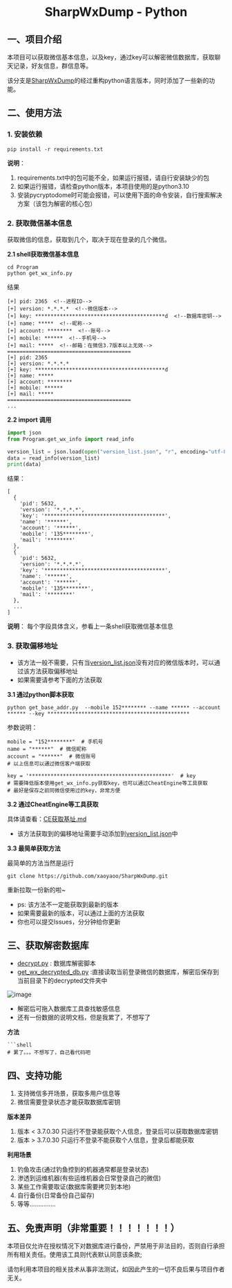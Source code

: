 # <center>SharpWxDump - Python</center>

## 一、项目介绍

本项目可以获取微信基本信息，以及key，通过key可以解密微信数据库，获取聊天记录，好友信息，群信息等。

该分支是[SharpWxDump](https://github.com/AdminTest0/SharpWxDump)的经过重构python语言版本，同时添加了一些新的功能。

## 二、使用方法

### 1. 安装依赖

```shell script
pip install -r requirements.txt
```

**说明**：

1. requirements.txt中的包可能不全，如果运行报错，请自行安装缺少的包
2. 如果运行报错，请检查python版本，本项目使用的是python3.10
3. 安装pycryptodome时可能会报错，可以使用下面的命令安装，自行搜索解决方案（该包为解密的核心包）

### 2. 获取微信基本信息

获取微信的信息，获取到几个，取决于现在登录的几个微信。

**2.1 shell获取微信基本信息**

```shell script
cd Program
python get_wx_info.py
```

结果

```shell script
[+] pid: 2365  <!--进程ID-->
[+] version: *.*.*.*  <!--微信版本-->
[+] key: ******************************************d  <!--数据库密钥-->
[+] name: *****  <!--昵称-->
[+] account: ********  <!--账号-->
[+] mobile: ******  <!--手机号-->
[+] mail: *****  <!--邮箱：在微信3.7版本以上无效-->
========================================
[+] pid: 2365
[+] version: *.*.*.*
[+] key: ******************************************d
[+] name: ***** 
[+] account: ********
[+] mobile: ****** 
[+] mail: ***** 
========================================
...
```

**2.2 import 调用**

```python
import json
from Program.get_wx_info import read_info

version_list = json.load(open("version_list.json", "r", encoding="utf-8"))
data = read_info(version_list)
print(data)
```

结果：

```list
[
  {
    'pid': 5632,
    'version': '*.*.*.*',
    'key': '***************************************',
    'name': '******',
    'account': '******',
    'mobile': '135********',
    'mail': '********'
  },
  {
    'pid': 5632,
    'version': '*.*.*.*',
    'key': '***************************************',
    'name': '******',
    'account': '******',
    'mobile': '135********',
    'mail': '********'
  },
  ...
]
```

**说明**： 每个字段具体含义，参看上一条shell获取微信基本信息

### 3. 获取偏移地址

* 该方法一般不需要，只有当[version_list.json](./Program/version_list.json)没有对应的微信版本时，可以通过该方法获取偏移地址
* 如果需要请参考下面的方法获取

**3.1 通过python脚本获取**

```shell
python get_base_addr.py  --mobile 152******** --name ****** --account ****** --key **********************************************
```

参数说明：

    mobile = "152********"  # 手机号
    name = "******"  # 微信昵称
    account = "******"  # 微信账号
    # 以上信息可以通过微信客户端获取
    
    key = '**********************************************'  # key
    # 需要降低版本使用get_wx_info.py获取key，也可以通过CheatEngine等工具获取
    # 最好是保存之前同微信使用过的key，非常方便

**3.2 通过CheatEngine等工具获取**

具体请查看：[CE获取基址.md](./CE%E8%8E%B7%E5%8F%96%E5%9F%BA%E5%9D%80.md)

* 该方法获取到的偏移地址需要手动添加到[version_list.json](./Program/version_list.json)中

**3.3 最简单获取方法**

最简单的方法当然是运行

```shell
git clone https://github.com/xaoyaoo/SharpWxDump.git
```

重新拉取一份新的啦~

* ps: 该方法不一定能获取到最新的版本
* 如果需要最新的版本，可以通过上面的方法获取
* 你也可以提交Issues，分分钟给你更新

## 三、获取解密数据库

* [decrypt.py](./decrypted/decrypt.py) : 数据库解密脚本
* [get_wx_decrypted_db.py](./decrypted/get_wx_decrypted_db.py) :直接读取当前登录微信的数据库，解密后保存到当前目录下的decrypted文件夹中

![image](https://user-images.githubusercontent.com/33925462/179410883-10deefb3-793d-4e15-8475-a74954fafe19.png)

* 解密后可拖入数据库工具查找敏感信息
* 还有一份数据的说明文档，但是我累了，不想写了
  
**方法**

```shell
```shell
# 累了。。。不想写了，自己看代码吧
```

## 四、支持功能

1. 支持微信多开场景，获取多用户信息等
2. 微信需要登录状态才能获取数据库密钥

**版本差异**

1. 版本 < 3.7.0.30 只运行不登录能获取个人信息，登录后可以获取数据库密钥
2. 版本 > 3.7.0.30 只运行不登录不能获取个人信息，登录后都能获取

**利用场景**

1. 钓鱼攻击(通过钓鱼控到的机器通常都是登录状态)
2. 渗透到运维机器(有些运维机器会日常登录自己的微信)
3. 某些工作需要取证(数据库需要拷贝到本地)
4. 自行备份(日常备份自己留存)
5. 等等...............

## 五、免责声明（非常重要！！！！！！！）

本项目仅允许在授权情况下对数据库进行备份，严禁用于非法目的，否则自行承担所有相关责任。使用该工具则代表默认同意该条款;

请勿利用本项目的相关技术从事非法测试，如因此产生的一切不良后果与项目作者无关。
